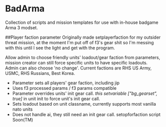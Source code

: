# BadArma
Collection of scripts and mission templates for use with in-house badgame Arma 3 modset.

##Player faction parameter
Originally made setplayerfaction for my outsider threat mission, at the moment I'm put off of f3's gear shit so I'm messing with this until I see the light and get with the program.

Allow admin to choose friendly units' loadout/gear faction from parameters, mission creator can still force specific units to have specific loadouts. Admin can also choose 'no change'. Current factions are RHS US Army, USMC, RHS Russians, Best Korea.

- Parameter sets all players' gear faction, including jip  
- Uses f3 processed params / f3 params compatible  
- Parameter overrides units' init gear call. *this setvariable ["bg_gearset", true]* in unit init to force unit's init gear call.   
- Sets loadout based on unit classname, currently supports most vanilla nato units  
- Does not handle ai, they still need an init gear call. setopforfaction script Soon(TM)  
